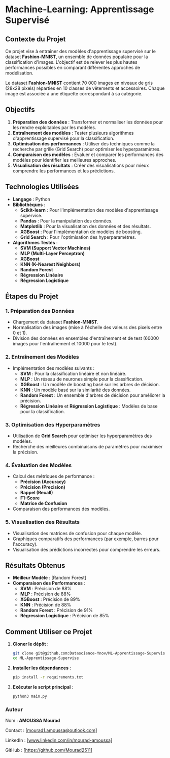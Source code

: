 # Machine-Learning: Apprentissage Supervisé

## Contexte du Projet

Ce projet vise à entraîner des modèles d'apprentissage supervisé sur le dataset **Fashion-MNIST**, un ensemble de données populaire pour la classification d'images. L'objectif est de relever les plus hautes performances possibles en comparant différentes approches de modélisation.

Le dataset **Fashion-MNIST** contient 70 000 images en niveaux de gris (28x28 pixels) réparties en 10 classes de vêtements et accessoires. Chaque image est associée à une étiquette correspondant à sa catégorie.

## Objectifs

1. **Préparation des données** : Transformer et normaliser les données pour les rendre exploitables par les modèles.
2. **Entraînement des modèles** : Tester plusieurs algorithmes d'apprentissage supervisé pour la classification.
3. **Optimisation des performances** : Utiliser des techniques comme la recherche par grille (Grid Search) pour optimiser les hyperparamètres.
4. **Comparaison des modèles** : Évaluer et comparer les performances des modèles pour identifier les meilleures approches.
5. **Visualisation des résultats** : Créer des visualisations pour mieux comprendre les performances et les prédictions.

## Technologies Utilisées

- **Langage** : Python
- **Bibliothèques** :
  - **Scikit-learn** : Pour l'implémentation des modèles d'apprentissage supervisé.
  - **Pandas** : Pour la manipulation des données.
  - **Matplotlib** : Pour la visualisation des données et des résultats.
  - **XGBoost** : Pour l'implémentation de modèles de boosting.
  - **Grid Search** : Pour l'optimisation des hyperparamètres.
- **Algorithmes Testés** :
  - **SVM (Support Vector Machines)**
  - **MLP (Multi-Layer Perceptron)**
  - **XGBoost**
  - **KNN (K-Nearest Neighbors)**
  - **Random Forest**
  - **Régression Linéaire**
  - **Régression Logistique**

## Étapes du Projet

### 1. Préparation des Données
- Chargement du dataset **Fashion-MNIST**.
- Normalisation des images (mise à l'échelle des valeurs des pixels entre 0 et 1).
- Division des données en ensembles d'entraînement et de test (60000 images pour l'entraînement et 10000 pour le test).

### 2. Entraînement des Modèles
- Implémentation des modèles suivants :
  - **SVM** : Pour la classification linéaire et non linéaire.
  - **MLP** : Un réseau de neurones simple pour la classification.
  - **XGBoost** : Un modèle de boosting basé sur les arbres de décision.
  - **KNN** : Un modèle basé sur la similarité des données.
  - **Random Forest** : Un ensemble d'arbres de décision pour améliorer la précision.
  - **Régression Linéaire** et **Régression Logistique** : Modèles de base pour la classification.

### 3. Optimisation des Hyperparamètres
- Utilisation de **Grid Search** pour optimiser les hyperparamètres des modèles.
- Recherche des meilleures combinaisons de paramètres pour maximiser la précision.

### 4. Évaluation des Modèles
- Calcul des métriques de performance :
  - **Précision (Accuracy)**
  - **Précision (Precision)**
  - **Rappel (Recall)**
  - **F1-Score**
  - **Matrice de Confusion**
- Comparaison des performances des modèles.

### 5. Visualisation des Résultats
- Visualisation des matrices de confusion pour chaque modèle.
- Graphiques comparatifs des performances (par exemple, barres pour l'accuracy).
- Visualisation des prédictions incorrectes pour comprendre les erreurs.

## Résultats Obtenus

- **Meilleur Modèle** : [Random Forest]
- **Comparaison des Performances** :
  - **SVM** : Précision de 88%
  - **MLP** : Précision de 88%
  - **XGBoost** : Précision de 89%
  - **KNN** : Précision de 88%
  - **Random Forest** : Précision de 91%
  - **Régression Logistique** : Précision de 85%

## Comment Utiliser ce Projet

1. **Cloner le dépôt** :
   ```bash
   git clone git@github.com:Datascience-Ynov/ML-Apprentissage-Supervise.git
   cd ML-Apprentissage-Supervise

2. **Installer les dépendances** :
   ```bash
   pip install -r requirements.txt

3. **Exécuter le script principal** :
   ```bash
   python3 main.py


### Auteur
Nom : **AMOUSSA Mourad**

Contact : [mourad1.amoussa@outlook.com]

LinkedIn : [www.linkedin.com/in/mourad-amoussa]

GitHub : [https://github.com/Mourad2511]
